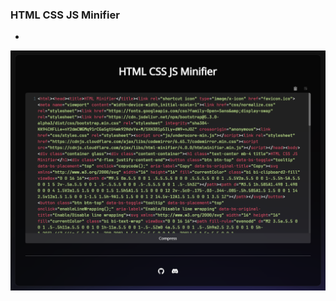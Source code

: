 ### HTML CSS JS Minifier

- 

![Alt text](https://raw.githubusercontent.com/ESSTX/html-css-js-minifier/main/screen.png?raw=true "screenshot")
